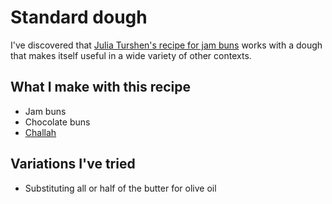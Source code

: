 # Standard dough
I've discovered that [Julia Turshen's recipe for jam buns](https://www.epicurious.com/recipes/food/views/raspberry-jam-buns-creme-fraiche-frosting) works with a dough that makes itself useful in a wide variety of other contexts. 

## What I make with this recipe
- Jam buns
- Chocolate buns
- [Challah](/challah)

## Variations I've tried
- Substituting all or half of the butter for olive oil